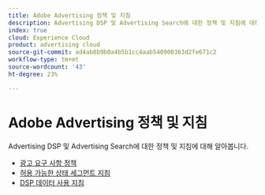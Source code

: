 ```yaml
---
title: Adobe Advertising 정책 및 지침
description: Advertising DSP 및 Advertising Search에 대한 정책 및 지침에 대해 알아봅니다.
index: true
cloud: Experience Cloud
product: advertising cloud
source-git-commit: ad4ab8b9b0a4b5b1cc4aab540900363d2fe671c2
workflow-type: tm+mt
source-wordcount: '43'
ht-degree: 23%

---
```


# Adobe Advertising 정책 및 지침

Advertising DSP 및 Advertising Search에 대한 정책 및 지침에 대해 알아봅니다.

* [광고 요구 사항 정책](/help/policies/ad-requirements-policy.md)
* [허용 가능한 상태 세그먼트 지침](/help/policies/health-segment-guidelines.md)
* [DSP 데이터 사용 지침](/help/policies/data-usage-guidelines.md)
